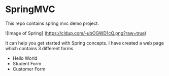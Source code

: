 # SpringMVC
This repo contains spring mvc demo project.

![Image of Spring]
(https://cldup.com/-ubOGWD1cQ.png?raw=true)

It can help you get started with Spring concepts.
I have created a web page which contains 3 different forms 
  - Hello World
  - Student Form
  - Customer Form 
